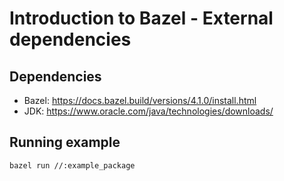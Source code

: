 # Introduction to Bazel - External dependencies

## Dependencies 

- Bazel: https://docs.bazel.build/versions/4.1.0/install.html
- JDK: https://www.oracle.com/java/technologies/downloads/

## Running example

```
bazel run //:example_package
```
